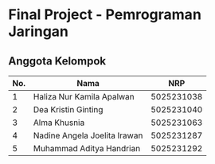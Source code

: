 # Final Project - Pemrograman Jaringan


## Anggota Kelompok

| No. | Nama                              | NRP        |
|-----|-----------------------------------|------------|
| 1   | Haliza Nur Kamila Apalwan        | 5025231038 |
| 2   | Dea Kristin Ginting               | 5025231040 |
| 3   | Alma Khusnia                      | 5025231063 |
| 4   | Nadine Angela Joelita Irawan     | 5025231287 |
| 5   | Muhammad Aditya Handrian         | 5025231292 |

